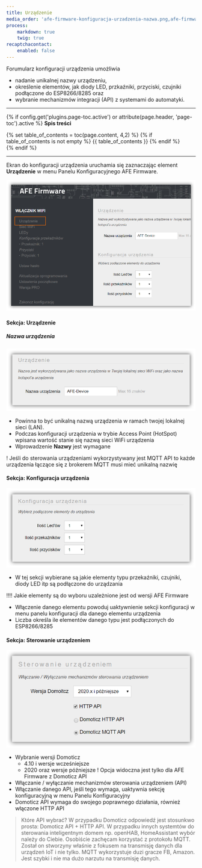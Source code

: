 ```yaml
---
title: Urządzenie
media_order: 'afe-firmware-konfiguracja-urzadzenia-nazwa.png,afe-firmware-konfiguracja-urzadzenia-podlaczone-elementy.png,afe-firmware-konfiguracja-urzadzenia.png,afe-firmware-konfiguracja-urzadzenia-api.png'
process:
    markdown: true
    twig: true
recaptchacontact:
    enabled: false
---
```


Forumularz konfiguracji urządzenia umożliwia 
* nadanie unikalnej nazwy urządzeniu, 
* określenie elementów, jak diody LED, przkaźniki, przyciski, czujniki podłączone do ESP8266/8285 oraz 
* wybranie mechanizmów integracji (API) z systemami do automatyki.

---

{% if config.get('plugins.page-toc.active') or attribute(page.header, 'page-toc').active %}
**Spis treści**
<div class="page-toc">
    {% set table_of_contents = toc(page.content, 4,2) %}
    {% if table_of_contents is not empty %}
    {{ table_of_contents }}
    {% endif %}
</div>
{% endif %}

---

Ekran do konfiguracji urządzenia uruchamia się zaznaczając element **Urządzenie** w menu Panelu Konfiguracyjnego AFE Firmware.

![](afe-firmware-konfiguracja-urzadzenia.png)

#### Sekcja: Urządzenie
##### Nazwa urządzenia
![](afe-firmware-konfiguracja-urzadzenia-nazwa.png)
* Powinna to być unikalną nazwą urządzenia w ramach twojej lokalnej sieci (LAN).
* Podczas konfiguracji urządzenia w trybie Access Point (HotSpot) wpisana wartość stanie się nazwą sieci WiFi urządzenia
* Wprowadzenie **Nazwy** jest wymagane

! Jeśli do sterowania urządzeniami wykorzystywany jest MQTT API to każde urządzenia łączące się z brokerem MQTT musi mieć unikalną nazwię

#### Sekcja: Konfiguracja urządzenia
![](afe-firmware-konfiguracja-urzadzenia-podlaczone-elementy.png)

* W tej sekcji wybierane są jakie elementy typu przekaźniki, czujniki, diody LED itp są podłączone do urządzania

!!!! Jakie elementy są do wyboru uzależnione jest od wersji AFE Firmware

* Włączenie danego elementu powoduj uaktywnienie sekcji konfiguracji w menu panelu konfiguracji dla danego elementu urządzenia
* Liczba określa ile elementów danego typu jest podłączonych do ESP8266/8285

#### Sekcja: Sterowanie urządzeniem
![](afe-firmware-konfiguracja-urzadzenia-api.png)

* Wybranie wersji Domoticz 
	* 4.10 i wersje wcześniejsze
	* 2020 oraz wersje późniejsze
! Opcja widoczna jest tylko dla AFE Firmware z Domoticz API
* Włączanie / wyłączanie mechanizmów sterowania urządzeniem (API)
* Włączanie danego API, jeśli tego wymaga, uaktywnia sekcję konfiguracyjną w menu Panelu Konfiguracyjny
* Domoticz API wymaga do swojego poprawnego działania, również włączone HTTP API
>Które API wybrać? W przypadku Domoticz odpowiedź jest stosunkwo prosta: Domoticz API + HTTP API. W przypadku innych systemtów do sterowania inteligentnym domem np. openHAB, HomeAssistant wybór należy do Ciebie. Osobiście zachęcam korzystać z protokołu MQTT. Został on stworzyny właśnie z fokusem na transmisję danych dla urządzeń IoT i nie tylko. MQTT wykorzystuje duzi gracze FB, Amazon. Jest szybki i nie ma dużo narzutu na transmisję danych.
